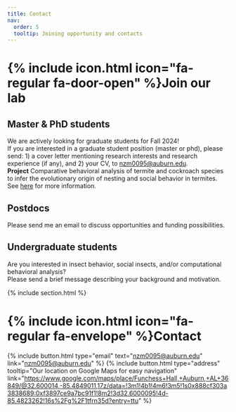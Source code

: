 ```yaml
---
title: Contact
nav:
  order: 5
  tooltip: Joining opportunity and contacts
---
```

# {% include icon.html icon="fa-regular fa-door-open" %}Join our lab
## Master & PhD students
We are actively looking for graduate students for Fall 2024!<br>
If you are interested in a graduate student position (master or phd), please send: 1) a cover letter mentioning research interests and research experience (if any), and 2) your CV, to [nzm0095@auburn.edu](mailto:nzm0095@auburn.edu). <br>
**Project** Comparative behavioral analysis of termite and cockroach species to infer the evolutionary origin of nesting and social behavior in termites. See [here](https://www.dropbox.com/scl/fi/i2o5ci6506qb2x6xz5dzs/2024_grad_students.pdf?rlkey=qgw7g301p90h525pgmh3v2th9&dl=0) for more information.

## Postdocs
Please send me an email to discuss opportunities and funding possibilities.

## Undergraduate students
Are you interested in insect behavior, social insects, and/or computational behavioral analysis? <br>
Please send a brief message describing your background and motivation. <br>



{% include section.html %}


# {% include icon.html icon="fa-regular fa-envelope" %}Contact
{%
  include button.html
  type="email"
  text="nzm0095@auburn.edu"
  link="nzm0095@auburn.edu"
%}
{%
  include button.html
  type="address"
  tooltip="Our location on Google Maps for easy navigation"
  link="https://www.google.com/maps/place/Funchess+Hall,+Auburn,+AL+36849/@32.600014,-85.4849011,17z/data=!3m1!4b1!4m6!3m5!1s0x888cf303a3838689:0xf3897ce9a7bc91f1!8m2!3d32.6000095!4d-85.4823262!16s%2Fg%2F1tfrn35d?entry=ttu"
%}
